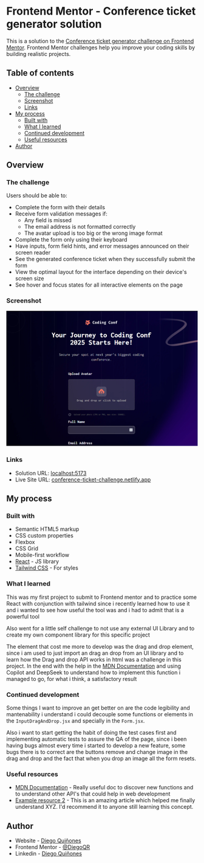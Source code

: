 # Frontend Mentor - Conference ticket generator solution

This is a solution to the [Conference ticket generator challenge on Frontend Mentor](https://www.frontendmentor.io/challenges/conference-ticket-generator-oq5gFIU12w). Frontend Mentor challenges help you improve your coding skills by building realistic projects. 

## Table of contents

- [Overview](#overview)
  - [The challenge](#the-challenge)
  - [Screenshot](#screenshot)
  - [Links](#links)
- [My process](#my-process)
  - [Built with](#built-with)
  - [What I learned](#what-i-learned)
  - [Continued development](#continued-development)
  - [Useful resources](#useful-resources)
- [Author](#author)

## Overview

### The challenge

Users should be able to:

- Complete the form with their details
- Receive form validation messages if:
  - Any field is missed
  - The email address is not formatted correctly
  - The avatar upload is too big or the wrong image format
- Complete the form only using their keyboard
- Have inputs, form field hints, and error messages announced on their screen reader
- See the generated conference ticket when they successfully submit the form
- View the optimal layout for the interface depending on their device's screen size
- See hover and focus states for all interactive elements on the page

### Screenshot

![](./screenshot.png)

### Links

- Solution URL: [localhost:5173](http://localhost:5173)
- Live Site URL: [conference-ticket-challenge.netlify.app](https://conference-ticket-generator-challenge.netlify.app)

## My process

### Built with

- Semantic HTML5 markup
- CSS custom properties
- Flexbox
- CSS Grid
- Mobile-first workflow
- [React](https://reactjs.org/) - JS library
- [Tailwind CSS](https://tailwindcss.com) - For styles


### What I learned

This was my first project to submit to Frontend mentor and to practice some React with conjunction with tailwind since i recently learned how to use it and i wanted to see how useful the tool was and i had to admit that is a powerful tool

Also went for a little self challenge to not use any external UI Library and to create my own component library for this specific project

The element that cost me more to develop was the drag and drop element, since i am used to just import an drag an drop from an UI library and to learn how the Drag and drop API works in html was a challenge in this project. In the end with the help in the [MDN Documentation](https://developer.mozilla.org/en-US/) and using Copilot and DeepSeek to understand how to implement this function i managed to go, for what i think, a satisfactory result

### Continued development

Some things I want to improve an get better on are the code legibility and mantenability i understand i could decouple some functions or elements in the `InputDragAndDrop.jsx` and specially in the `Form.jsx`.

Also i want to start getting the habit of doing the test cases first and implementing automatic tests to assure the QA of the page, since i been having bugs almost every time i started to develop a new feature, some bugs there is to correct are the buttons remove and change image in the drag and drop and the fact that when you drop an image all the form resets.

### Useful resources

- [MDN Documentation](https://developer.mozilla.org/en-US/) - Really useful doc to discover new functions and to understand other API's that could help in web development
- [Example resource 2](https://www.example.com) - This is an amazing article which helped me finally understand XYZ. I'd recommend it to anyone still learning this concept.


## Author

- Website - [Diego Quiñones](https://diegoqr-portfolio.dev)
- Frontend Mentor - [@DiegoQR](https://www.frontendmentor.io/profile/DiegoQR)
- Linkedin - [Diego Quiñones](https://www.linkedin.com/in/diego-alejandro-quinones-rudon)

